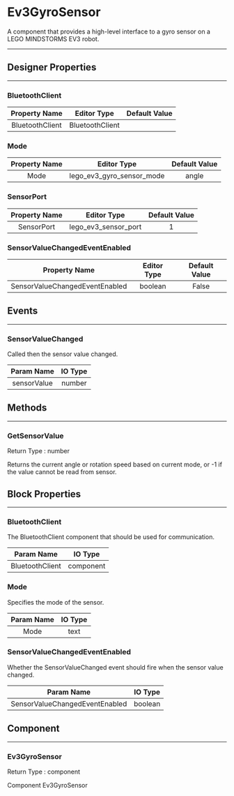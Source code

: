 <!--
  Copyright © 2013-2021 MIT, All rights reserved
  Released under the Apache License, Version 2.0
  http://www.apache.org/licenses/LICENSE-2.0
-->

# Ev3GyroSensor

A component that provides a high-level interface to a gyro sensor on a LEGO MINDSTORMS EV3 robot.

---

## Designer Properties

---

### BluetoothClient

|  Property Name  |   Editor Type   | Default Value |
| :-------------: | :-------------: | :-----------: |
| BluetoothClient | BluetoothClient |               |

### Mode

| Property Name |        Editor Type        | Default Value |
| :-----------: | :-----------------------: | :-----------: |
|      Mode     | lego_ev3_gyro_sensor_mode |     angle     |

### SensorPort

| Property Name |      Editor Type     | Default Value |
| :-----------: | :------------------: | :-----------: |
|   SensorPort  | lego_ev3_sensor_port |       1       |

### SensorValueChangedEventEnabled

|          Property Name         | Editor Type | Default Value |
| :----------------------------: | :---------: | :-----------: |
| SensorValueChangedEventEnabled |   boolean   |     False     |

## Events

---

### SensorValueChanged

<div block-type = "component_event" component-selector = "Ev3GyroSensor" event-selector = "SensorValueChanged" id = "ev3gyrosensor-sensorvaluechanged"></div>

Called then the sensor value changed.

|  Param Name | IO Type |
| :---------: | :-----: |
| sensorValue |  number |

## Methods

---

### GetSensorValue

<div block-type = "component_method" component-selector = "Ev3GyroSensor" method-selector = "GetSensorValue" id = "ev3gyrosensor-getsensorvalue"></div>

Return Type : number

Returns the current angle or rotation speed based on current mode, or -1 if the value cannot be read from sensor.

## Block Properties

---

### BluetoothClient

<div block-type = "component_set_get" component-selector = "Ev3GyroSensor" property-selector = "BluetoothClient" property-type = "get" id = "get-ev3gyrosensor-bluetoothclient"></div>

<div block-type = "component_set_get" component-selector = "Ev3GyroSensor" property-selector = "BluetoothClient" property-type = "set" id = "set-ev3gyrosensor-bluetoothclient"></div>

The BluetoothClient component that should be used for communication.

|    Param Name   |  IO Type  |
| :-------------: | :-------: |
| BluetoothClient | component |

### Mode

<div block-type = "component_set_get" component-selector = "Ev3GyroSensor" property-selector = "Mode" property-type = "get" id = "get-ev3gyrosensor-mode"></div>

<div block-type = "component_set_get" component-selector = "Ev3GyroSensor" property-selector = "Mode" property-type = "set" id = "set-ev3gyrosensor-mode"></div>

Specifies the mode of the sensor.

| Param Name | IO Type |
| :--------: | :-----: |
|    Mode    |   text  |

### SensorValueChangedEventEnabled

<div block-type = "component_set_get" component-selector = "Ev3GyroSensor" property-selector = "SensorValueChangedEventEnabled" property-type = "get" id = "get-ev3gyrosensor-sensorvaluechangedeventenabled"></div>

<div block-type = "component_set_get" component-selector = "Ev3GyroSensor" property-selector = "SensorValueChangedEventEnabled" property-type = "set" id = "set-ev3gyrosensor-sensorvaluechangedeventenabled"></div>

Whether the SensorValueChanged event should fire when the sensor value changed.

|           Param Name           | IO Type |
| :----------------------------: | :-----: |
| SensorValueChangedEventEnabled | boolean |

## Component

---

### Ev3GyroSensor

<div block-type = "component_component_block" component-selector = "Ev3GyroSensor" id = "component-ev3gyrosensor"></div>

Return Type : component

Component Ev3GyroSensor

